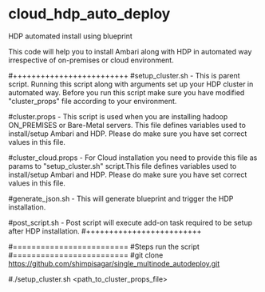 # cloud_hdp_auto_deploy
HDP automated install using blueprint

This code will help you to install Ambari along with HDP in automated way irrespective of on-premises or cloud environment.

#+++++++++++++++++++++++++
#setup_cluster.sh - This is parent script. Running this script along with arguments set up your HDP cluster in automated way. Before you run this script make sure you have modified "cluster_props" file according to your environment.
	
#cluster.props - This script is used when you are installing hadoop ON_PREMISES or Bare-Metal servers. This file defines variables used to install/setup Ambari and HDP. Please do make sure you have set correct values in this file.

#cluster_cloud.props - For Cloud installation you need to provide this file as params to "setup_cluster.sh" script.This file defines variables used to install/setup Ambari and HDP. Please do make sure you have set correct values in this file.

#generate_json.sh - This will generate blueprint and trigger the HDP installation.

#post_script.sh - Post script will execute add-on task required to be setup after HDP installation.
#+++++++++++++++++++++++++


#=========================
#Steps run the script
#=========================
#git clone https://github.com/shimpisagar/single_multinode_autodeploy.git

#./setup_cluster.sh <path_to_cluster_props_file>
